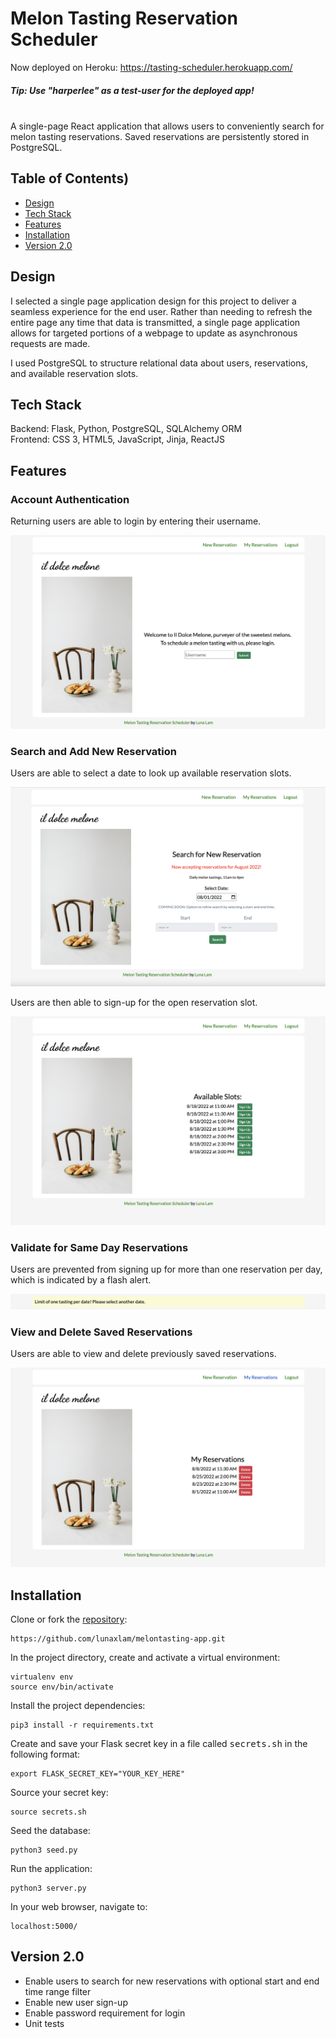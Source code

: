 # **Melon Tasting Reservation Scheduler**
Now deployed on Heroku: https://tasting-scheduler.herokuapp.com/

##### Tip: Use "harperlee" as a test-user for the deployed app!<br/><br/>

A single-page React application that allows users to conveniently search for melon tasting reservations. Saved reservations are persistently stored in PostgreSQL. 

## **Table of Contents**)
* [Design](https://github.com/lunaxlam/melontasting-app#design) 
* [Tech Stack](https://github.com/lunaxlam/melontasting-app#tech-stack) 
* [Features](https://github.com/lunaxlam/melontasting-app#features)
* [Installation](https://github.com/lunaxlam/melontasting-app#installation)
* [Version 2.0](https://github.com/lunaxlam/melontasting-app#version-20)

## **Design**
I selected a single page application design for this project to deliver a seamless experience for the end user. Rather than needing to refresh the entire page any time that data is transmitted, a single page application allows for targeted portions of a webpage to update as asynchronous requests are made.

I used PostgreSQL to structure relational data about users, reservations, and available reservation slots.

## **Tech Stack**
Backend: Flask, Python, PostgreSQL, SQLAlchemy ORM<br />
Frontend: CSS 3, HTML5, JavaScript, Jinja, ReactJS<br/> 

## **Features**
### Account Authentication
Returning users are able to login by entering their username.

<img src="/static/img/site-nav/login.png">

### Search and Add New Reservation
Users are able to select a date to look up available reservation slots.

<img src="/static/img/site-nav/search.png">

Users are then able to sign-up for the open reservation slot.

<img src="/static/img/site-nav/results.png">

### Validate for Same Day Reservations
Users are prevented from signing up for more than one reservation per day, which is indicated by a flash alert.

<img src="/static/img/site-nav/alert.png">

### View and Delete Saved Reservations
Users are able to view and delete previously saved reservations.

<img src="/static/img/site-nav/saved.png">


## **Installation**
Clone or fork the [repository](https://github.com/lunaxlam/melontasting-app.git):

```
https://github.com/lunaxlam/melontasting-app.git
```

In the project directory, create and activate a virtual environment:
```
virtualenv env
source env/bin/activate
```

Install the project dependencies:
```
pip3 install -r requirements.txt
```

Create and save your Flask secret key in a file called <kbd>secrets.sh</kbd> in the following format:
```
export FLASK_SECRET_KEY="YOUR_KEY_HERE"
```

Source your secret key:
```
source secrets.sh
```

Seed the database:
```
python3 seed.py
```

Run the application:
```
python3 server.py
```

In your web browser, navigate to:
```
localhost:5000/
```

## **Version 2.0**
* Enable users to search for new reservations with optional start and end time range filter
* Enable new user sign-up
* Enable password requirement for login
* Unit tests

